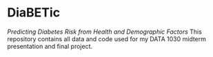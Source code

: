 # DiaBETic
*Predicting Diabetes Risk from Health and Demographic Factors*
This repository contains all data and code used for my DATA 1030 midterm presentation and final project.
